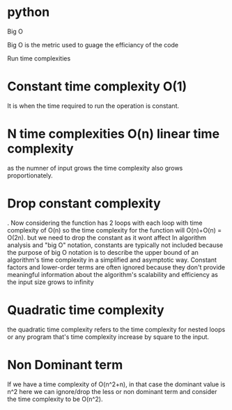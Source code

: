 # python

Big O 


Big O is the metric used to guage the efficiancy of the code



Run time complexities



<h1>Constant time complexity O(1)</h1>
It is when the time required to run the operation is constant.


<h1>N time complexities O(n) linear time complexity</h1>
as the numner of input grows the time complexity also grows proportionately.

<h1>Drop constant complexity</h1>.
Now considering the function has 2 loops with each loop with time complexity of O(n)
so the time complexity for the function will O(n)+O(n) = O(2n).
but we need to drop the constant as it wont affect In algorithm analysis and "big O" notation, 
constants are typically not included because the purpose of big O notation is 
to describe the upper bound of an algorithm's time complexity in a 
simplified and asymptotic way. 
Constant factors and lower-order terms are often ignored because 
they don't provide meaningful information about the algorithm's scalability and efficiency 
as the input size grows to infinity

<h1><b>Quadratic time complexity</b></h1>
the quadratic time complexity refers to the time complexity for nested loops 
or any program that's time complexity increase by square to the input.


<h1>Non Dominant term</h1>
If we have a time complexity of O(n^2+n), in that case the dominant value is n^2 here 
we can ignore/drop the less or non dominant term and consider the time complexity to be
O(n^2).